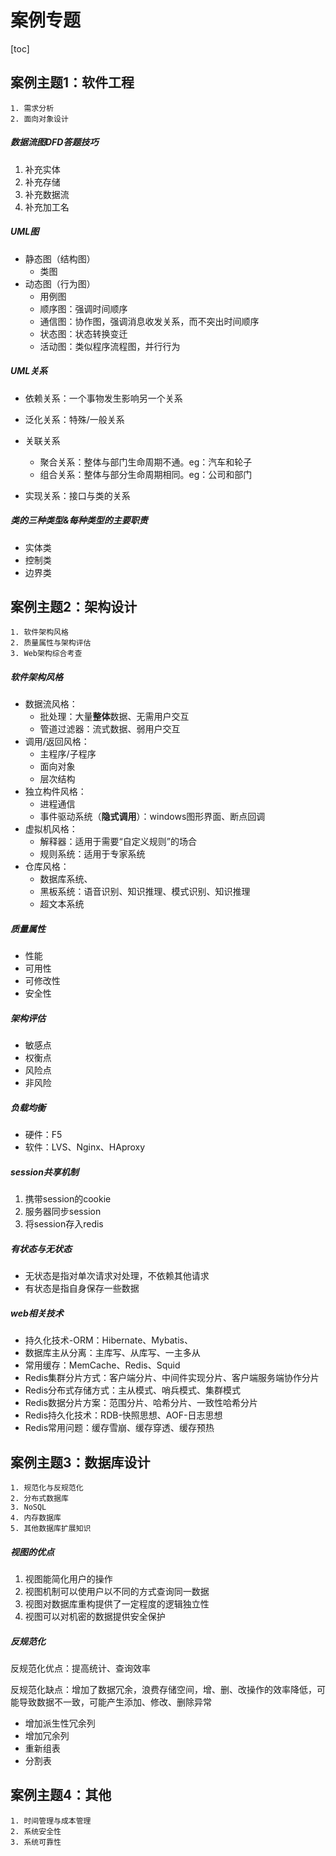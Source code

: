 # 案例专题

[toc]

## 案例主题1：软件工程

```
1. 需求分析
2. 面向对象设计
```

##### 数据流图DFD答题技巧

1. 补充实体
2. 补充存储
3. 补充数据流
4. 补充加工名

##### UML图

- 静态图（结构图）
  - 类图
- 动态图（行为图）
  - 用例图
  - 顺序图：强调时间顺序
  - 通信图：协作图，强调消息收发关系，而不突出时间顺序
  - 状态图：状态转换变迁
  - 活动图：类似程序流程图，并行行为

##### UML关系

- 依赖关系：一个事物发生影响另一个关系
- 泛化关系：特殊/一般关系
- 关联关系
  - 聚合关系：整体与部门生命周期不通。eg：汽车和轮子
  - 组合关系：整体与部分生命周期相同。eg：公司和部门

- 实现关系：接口与类的关系

##### 类的三种类型&每种类型的主要职责

- 实体类
- 控制类
- 边界类



## 案例主题2：架构设计

```
1. 软件架构风格
2. 质量属性与架构评估
3. Web架构综合考查
```

##### 软件架构风格

- 数据流风格：
  - 批处理：大量**整体**数据、无需用户交互
  - 管道过滤器：流式数据、弱用户交互
- 调用/返回风格：
  - 主程序/子程序
  - 面向对象
  - 层次结构
- 独立构件风格：
  - 进程通信
  - 事件驱动系统（**隐式调用**）：windows图形界面、断点回调
- 虚拟机风格：
  - 解释器：适用于需要“自定义规则”的场合
  - 规则系统：适用于专家系统
- 仓库风格：
  - 数据库系统、
  - 黑板系统：语音识别、知识推理、模式识别、知识推理
  - 超文本系统

##### 质量属性

- 性能
- 可用性
- 可修改性
- 安全性

##### 架构评估

- 敏感点
- 权衡点
- 风险点
- 非风险

##### 负载均衡

- 硬件：F5
- 软件：LVS、Nginx、HAproxy

##### session共享机制

1. 携带session的cookie
2. 服务器同步session
3. 将session存入redis

##### 有状态与无状态

- 无状态是指对单次请求对处理，不依赖其他请求
- 有状态是指自身保存一些数据

##### web相关技术

- 持久化技术-ORM：Hibernate、Mybatis、
- 数据库主从分离：主库写、从库写、一主多从
- 常用缓存：MemCache、Redis、Squid
- Redis集群分片方式：客户端分片、中间件实现分片、客户端服务端协作分片
- Redis分布式存储方式：主从模式、哨兵模式、集群模式
- Redis数据分片方案：范围分片、哈希分片、一致性哈希分片
- Redis持久化技术：RDB-快照思想、AOF-日志思想
- Redis常用问题：缓存雪崩、缓存穿透、缓存预热



## 案例主题3：数据库设计

```
1. 规范化与反规范化
2. 分布式数据库
3. NoSQL
4. 内存数据库
5. 其他数据库扩展知识
```

##### 视图的优点

1. 视图能简化用户的操作
2. 视图机制可以使用户以不同的方式查询同一数据
3. 视图对数据库重构提供了一定程度的逻辑独立性
4. 视图可以对机密的数据提供安全保护

##### 反规范化

反规范化优点：提高统计、查询效率

反规范化缺点：增加了数据冗余，浪费存储空间，增、删、改操作的效率降低，可能导致数据不一致，可能产生添加、修改、删除异常

- 增加派生性冗余列
- 增加冗余列
- 重新组表
- 分割表







## 案例主题4：其他

```
1. 时间管理与成本管理
2. 系统安全性
3. 系统可靠性
```

 

